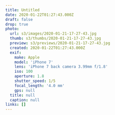 ```yaml
---
title: Untitled
date: 2020-01-22T01:27:43.000Z
draft: false
drop: true
photo:
  url: s3/images/2020-01-21-17-27-43.jpg
  thumb: s3/thumbs/2020-01-21-17-27-43.jpg
  preview: s3/previews/2020-01-21-17-27-43.jpg
  created: 2020-01-22T01:27:43.000Z
  exif:
    make: Apple
    model: 'iPhone 7'
    lens: 'iPhone 7 back camera 3.99mm f/1.8'
    iso: 100
    aperture: 1.8
    shutter_speed: 1/5
    focal_length: '4.0 mm'
    gps: null
  title: null
  caption: null
links: []
---
```


